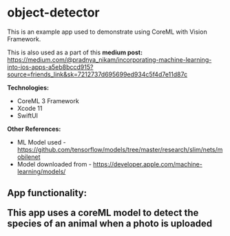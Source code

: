 # object-detector

This is an example app used to demonstrate using CoreML with Vision Framework.

This is also used as a part of this **medium post:**
https://medium.com/@pradnya_nikam/incorporating-machine-learning-into-ios-apps-a5eb8bccd915?source=friends_link&sk=7212737d695699ed934c5f4d7e11d87c



**Technologies:**

* CoreML 3 Framework
* Xcode 11
* SwiftUI



**Other References:**

* ML Model used - https://github.com/tensorflow/models/tree/master/research/slim/nets/mobilenet
* Model downloaded from - https://developer.apple.com/machine-learning/models/



<h2>App functionality:

This app uses a coreML model to detect the species of an animal when a photo is uploaded

